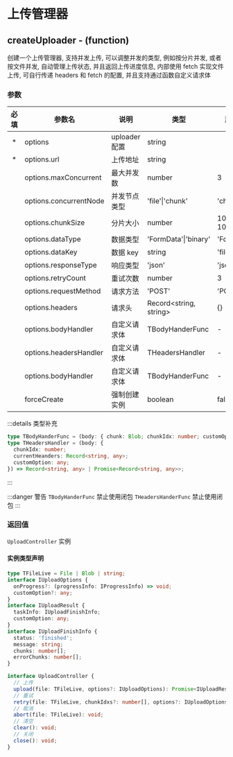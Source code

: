 # 上传管理器

## createUploader - (function)

创建一个上传管理器, 支持并发上传, 可以调整并发的类型, 例如按分片并发, 或者按文件并发, 自动管理上传状态, 并且返回上传进度信息, 内部使用 fetch 实现文件上传, 可自行传递 headers 和 fetch 的配置, 并且支持通过函数自定义请求体

### 参数

| 必填 | 参数名                 | 说明          | 类型                   | 默认值       |
| :--: | ---------------------- | ------------- | ---------------------- | ------------ |
|  \*  | options                | uploader 配置 | string                 |              |
|  \*  | options.url            | 上传地址      | string                 |              |
|      | options.maxConcurrent  | 最大并发数    | number                 | 3            |
|      | options.concurrentNode | 并发节点类型  | 'file'\|'chunk'        | 'chunk'      |
|      | options.chunkSize      | 分片大小      | number                 | 1024 \* 1024 |
|      | options.dataType       | 数据类型      | 'FormData'\|'binary'   | 'FormData'   |
|      | options.dataKey        | 数据 key      | string                 | 'file'       |
|      | options.responseType   | 响应类型      | 'json'                 | 'json'       |
|      | options.retryCount     | 重试次数      | number                 | 3            |
|      | options.requestMethod  | 请求方法      | 'POST'                 | 'POST'       |
|      | options.headers        | 请求头        | Record<string, string> | {}           |
|      | options.bodyHandler    | 自定义请求体  | TBodyHanderFunc        | -            |
|      | options.headersHandler | 自定义请求体  | THeadersHandler        | -            |
|      | options.bodyHandler    | 自定义请求体  | TBodyHanderFunc        | -            |
|      | forceCreate            | 强制创建实例  | boolean                | false        |

:::details 类型补充

```ts
type TBodyHanderFunc = (body: { chunk: Blob; chunkIdx: number; customOption: any }) => Record<string, any>;
type THeadersHandler = (body: {
  chunkIdx: number;
  currentHeanders: Record<string, any>;
  customOption: any;
}) => Record<string, any> | Promise<Record<string, any>>;
```

:::

:::danger 警告
`TBodyHanderFunc` 禁止使用闭包
`THeadersHanderFunc` 禁止使用闭包
:::

### 返回值

`UploadController` 实例

#### 实例类型声明

```ts
type TFileLive = File | Blob | string;
interface IUploadOptions {
  onProgress?: (progressInfo: IProgressInfo) => void;
  customOption?: any;
}
interface IUploadResult {
  taskInfo: IUploadFinishInfo;
  customOption: any;
}
interface IUploadFinishInfo {
  status: 'finished';
  message: string;
  chunks: number[];
  errorChunks: number[];
}

interface UploadController {
  // 上传
  upload(file: TFileLive, options?: IUploadOptions): Promise<IUploadResult>;
  // 重试
  retry(file: TFileLive, chunkIdxs?: number[], options?: IUploadOptions): Promise<IUploadResult>;
  // 取消
  abort(file: TFileLive): void;
  // 清空
  clear(): void;
  // 关闭
  close(): void;
}
```

